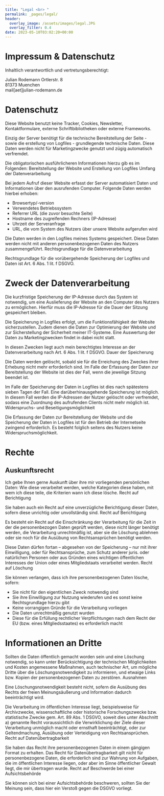 ```yaml
---
title: "Legal <br> "
permalink: _pages/legal/
header:
  overlay_image: /assets/images/legal.JPG
  overlay_filter: 0.4
date: 2023-05-10T03:02:20+00:00
---
```



# Impressum & Datenschutz

Inhaltlich verantwortlich und vertretungsberechtigt:

Julian Rodemann
Ortlerstr. 8  
81373 Muenchen  
mail[aet]julian-rodemann.de  

# Datenschutz

Diese Website benutzt keine Tracker, Cookies, Newsletter, Kontaktformulare, externe Schriftbibliotheken oder externe Frameworks.

Einzig der Server benötigt für die technische Bereitstellung der Seite - sowie die erstellung von Logfiles - grundlegende technische Daten. Diese Daten werden nicht für Marketingzwecke genutzt und zügig automatisch verfremdet.

Die obligatorischen ausführlicheren Informationen hierzu gib es im Folgenden:
Bereitstellung der Website und Erstellung von Logfiles
Umfang der Datenverarbeitung

Bei jedem Aufruf dieser Website erfasst der Server automatisiert Daten und Informationen über den ausrufenden Computer. Folgende Daten werden hierbei erhoben:

* Browsertyp/-version
* Verwendetes Betriebssystem
* Referrer URL (die zuvor besuchte Seite)
* Hostname des zugreifenden Rechners (IP-Adresse)
* Uhrzeit der Serveranfrage
* URL, die vom System des Nutzers über unsere Website aufgerufen wird

Die Daten werden in den Logfiles meines Systems gespeichert. Diese Daten werden nicht mit anderen personenbezogenen Daten des Nutzers zusammengeführt.
Rechtsgrundlage für die Datenverarbeitung

Rechtsgrundlage für die vorübergehende Speicherung der Logfiles und Daten ist Art. 6 Abs. 1 lit. f DSGVO.

# Zweck der Datenverarbeitung

Die kurzfristige Speicherung der IP-Adresse durch das System ist notwendig, um eine Auslieferung der Website an den Computer des Nutzers zu ermöglichen. Hierfür muss die IP-Adresse für die Dauer der Sitzung gespeichert bleiben.

Die Speicherung in Logfiles erfolgt, um die Funktionsfähigkeit der Website sicherzustellen. Zudem dienen die Daten zur Optimierung der Website und zur Sicherstellung der Sicherheit meiner IT-Systeme. Eine Auswertung der Daten zu Marketingzwecken findet in dabei nicht statt.

In diesen Zwecken liegt auch mein berechtigtes Interesse an der Datenverarbeitung nach Art. 6 Abs. 1 lit. f DSGVO.
Dauer der Speicherung

Die Daten werden gelöscht, sobald sie für die Erreichung des Zweckes ihrer Erhebung nicht mehr erforderlich sind. Im Falle der Erfassung der Daten zur Bereitstellung der Website ist dies der Fall, wenn die jeweilige Sitzung beendet ist.

Im Falle der Speicherung der Daten in Logfiles ist dies nach spätestens sieben Tagen der Fall. Eine darüberhinausgehende Speicherung ist möglich. In diesem Fall werden die IP-Adressen der Nutzer gelöscht oder verfremdet, sodass eine Zuordnung des aufrufenden Clients nicht mehr möglich ist.
Widerspruchs- und Beseitigungsmöglichkeit

Die Erfassung der Daten zur Bereitstellung der Website und die Speicherung der Daten in Logfiles ist für den Betrieb der Internetseite zwingend erforderlich. Es besteht folglich seitens des Nutzers keine Widerspruchsmöglichkeit.

# Rechte

## Auskunftsrecht

Ich gebe Ihnen gerne Auskunft über ihre mir vorliegenden persönlichen Daten: Wie diese verarbeitet werden, welche Kategorien diese haben, mit wem ich diese teile, die Kriterien wann ich diese lösche.
Recht auf Berichtigung

Sie haben auch ein Recht auf eine unverzügliche Berichtigung dieser Daten, sofern diese unrichtig oder unvollständig sind.
Recht auf Berichtigung

Es besteht ein Recht auf die Einschränkung der Verarbeitung für die Zeit in der die personenbezogen Daten geprüft werden, diese nicht länger benötigt werden, die Verarbeitung unrechtmäßig ist, aber sie die Löschung ablehnen oder sie noch für die Ausübung von Rechtsansprüchen benötigt werden.

Diese Daten dürfen fortan – abgesehen von der Speicherung – nur mit ihrer Einwilligung, oder für Rechtsansprüche, zum Schutz anderer juris. oder natürlichen Personen oder aus Gründen eines wichtigen öffentlichen Interesses der Union oder eines Mitgliedstaats verarbeitet werden.
Recht auf Löschung

Sie können verlangen, dass ich ihre personenbezogenen Daten lösche, sofern:

* Sie nicht für den eigentlichen Zweck notwendig sind
* Sie ihre Einwilligung zur Nutzung wiederufen und es sonst keine Rechtsgrundlage hierzu gibt
* Keine vorrangigen Gründe für die Verarbeitung vorliegen
* Die Daten unrechtmäßig genutzt wurden
* Diese für die Erfüllung rechtlicher Verpflichtungen nach dem Recht der EU (bzw. eines Mitgliedsstaates) es erforderlich macht

# Informationen an Dritte

Sollten die Daten öffentlich gemacht worden sein und eine Löschung notwendig, so kann unter Berücksichtigung der technischen Möglichkeiten und Kosten angemessene Maßnahmen, auch technischer Art, um mögliche Dritte über die Löschungsnotwendigkeit zu informieren, und etwaige Links bzw. Kopien der personenbezogenen Daten zu zerstören.
Ausnahmen

Eine Löschungsnotwendigkeit besteht nicht, sofern die Ausübung des Rechts der freien Meinungsäußerung und Information dadurch beeinträchtigt wird.

Die Verarbeitung im öffentlichen Interesse liegt, beispielsweise für Archivzwecke, wissenschaftliche oder historische Forschungszwecke bzw. statistische Zwecke gem. Art. 89 Abs. 1 DSGVO, soweit dies unter Abschnitt a) genannte Recht voraussichtlich die Verwirklichung der Ziele dieser Verarbeitung unmöglich macht oder ernsthaft beeinträchtigt, oder zur Geltendmachung, Ausübung oder Verteidigung von Rechtsansprüchen.
Recht auf Datenübertragbarkeit

Sie haben das Recht ihre personenbezogenen Daten in einem gängigen Format zu erhalten. Das Recht für Datenübertragbarkeit gilt nicht für personenbezogene Daten, die erforderlich sind zur Wahrung von Aufgaben, die im öffentlichen Interesse liegen, oder aber im Sinne öffentlicher Gewalt liegt, die mir übertragen wurde.
Recht auf Beschwerde bei einer Aufsichtsbehörde

Sie können sich bei einer Aufsichtsbehörde beschweren, sollten Sie der Meinung sein, dass hier ein Verstoß gegen die DSGVO vorliegt.








